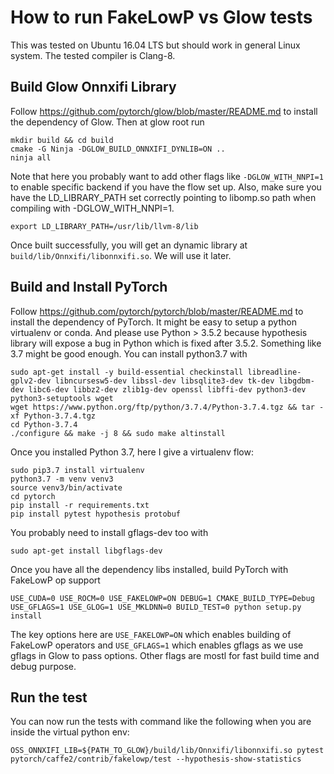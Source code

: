 # How to run FakeLowP vs Glow tests

This was tested on Ubuntu 16.04 LTS but should work in general Linux system. The tested compiler is Clang-8.

## Build Glow Onnxifi Library

Follow https://github.com/pytorch/glow/blob/master/README.md to install the dependency of Glow. Then at glow root run

```
mkdir build && cd build
cmake -G Ninja -DGLOW_BUILD_ONNXIFI_DYNLIB=ON ..
ninja all
```

Note that here you probably want to add other flags like `-DGLOW_WITH_NNPI=1` to enable specific backend if you have the flow set up. Also, make sure you have the LD_LIBRARY_PATH set correctly pointing to libomp.so path when compiling with -DGLOW_WITH_NNPI=1.

```
export LD_LIBRARY_PATH=/usr/lib/llvm-8/lib
```

Once built successfully, you will get an dynamic library at `build/lib/Onnxifi/libonnxifi.so`. We will use it later.

## Build and Install PyTorch

Follow https://github.com/pytorch/pytorch/blob/master/README.md to install the dependency of PyTorch. It might be easy to
setup a python virtualenv or conda. And please use Python > 3.5.2 because hypothesis library will expose a bug in Python which
is fixed after 3.5.2. Something like 3.7 might be good enough. You can install python3.7 with

```
sudo apt-get install -y build-essential checkinstall libreadline-gplv2-dev libncursesw5-dev libssl-dev libsqlite3-dev tk-dev libgdbm-dev libc6-dev libbz2-dev zlib1g-dev openssl libffi-dev python3-dev python3-setuptools wget
wget https://www.python.org/ftp/python/3.7.4/Python-3.7.4.tgz && tar -xf Python-3.7.4.tgz
cd Python-3.7.4
./configure && make -j 8 && sudo make altinstall
```

Once you installed Python 3.7, here I give a virtualenv flow:

```
sudo pip3.7 install virtualenv
python3.7 -m venv venv3
source venv3/bin/activate
cd pytorch
pip install -r requirements.txt
pip install pytest hypothesis protobuf
```

You probably need to install gflags-dev too with

```
sudo apt-get install libgflags-dev
```

Once you have all the dependency libs installed, build PyTorch with FakeLowP op support

```
USE_CUDA=0 USE_ROCM=0 USE_FAKELOWP=ON DEBUG=1 CMAKE_BUILD_TYPE=Debug USE_GFLAGS=1 USE_GLOG=1 USE_MKLDNN=0 BUILD_TEST=0 python setup.py install
```

The key options here are `USE_FAKELOWP=ON` which enables building of FakeLowP operators and `USE_GFLAGS=1` which enables gflags as we
use gflags in Glow to pass options. Other flags are mostl for fast build time and debug purpose.

## Run the test

You can now run the tests with command like the following when you are inside the virtual python env:

```
OSS_ONNXIFI_LIB=${PATH_TO_GLOW}/build/lib/Onnxifi/libonnxifi.so pytest pytorch/caffe2/contrib/fakelowp/test --hypothesis-show-statistics
```

